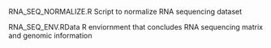 RNA_SEQ_NORMALIZE.R
Script to normalize RNA sequencing dataset

RNA_SEQ_ENV.RData
R enviornment that concludes RNA sequencing matrix and genomic information
